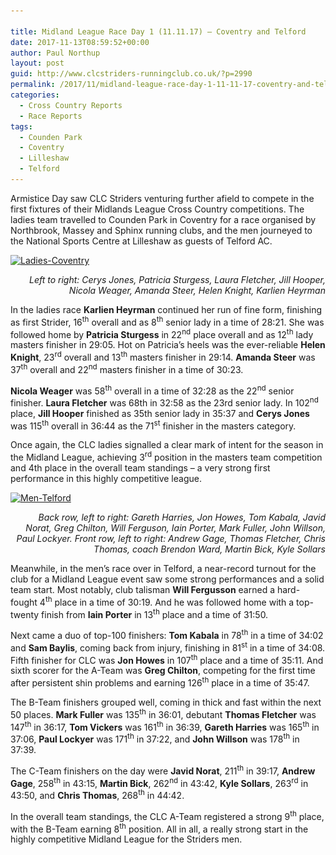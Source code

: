 ```yaml
---

title: Midland League Race Day 1 (11.11.17) – Coventry and Telford
date: 2017-11-13T08:59:52+00:00
author: Paul Northup
layout: post
guid: http://www.clcstriders-runningclub.co.uk/?p=2990
permalink: /2017/11/midland-league-race-day-1-11-11-17-coventry-and-telford/
categories:
  - Cross Country Reports
  - Race Reports
tags:
  - Counden Park
  - Coventry
  - Lilleshaw
  - Telford
---
```

Armistice Day saw CLC Striders venturing further afield to compete in the first fixtures of their Midlands League Cross Country competitions. The ladies team travelled to Counden Park in Coventry for a race organised by Northbrook, Massey and Sphinx running clubs, and the men journeyed to the National Sports Centre at Lilleshaw as guests of Telford AC.

[<img class="alignnone wp-image-2991" src="/Images/2017/11/Ladies-Coventry.jpg" alt="Ladies-Coventry" width="800" height="600" srcset="/Images/2017/11/Ladies-Coventry.jpg 960w, /Images/2017/11/Ladies-Coventry-300x225.jpg 300w, /Images/2017/11/Ladies-Coventry-768x576.jpg 768w" sizes="(max-width: 800px) 100vw, 800px" />](/Images/2017/11/Ladies-Coventry.jpg)

<p style="text-align: right;">
  <em>Left to right: Cerys Jones, Patricia Sturgess, Laura Fletcher, Jill Hooper, Nicola Weager, Amanda Steer, Helen Knight, Karlien Heyrman</em>
</p>

In the ladies race **Karlien Heyrman** continued her run of fine form, finishing as first Strider, 16<sup>th</sup> overall and as 8<sup>th</sup> senior lady in a time of 28:21. She was followed home by **Patricia Sturgess** in 22<sup>nd</sup> place overall and as 12<sup>th</sup> lady masters finisher in 29:05. Hot on Patricia’s heels was the ever-reliable **Helen Knight**, 23<sup>rd</sup> overall and 13<sup>th</sup> masters finisher in 29:14. **Amanda Steer** was 37<sup>th</sup> overall and 22<sup>nd</sup> masters finisher in a time of 30:23.

**Nicola Weager** was 58<sup>th</sup> overall in a time of 32:28 as the 22<sup>nd</sup> senior finisher. **Laura Fletcher** was 68th in 32:58 as the 23rd senior lady. In 102<sup>nd</sup> place, **Jill Hooper** finished as 35th senior lady in 35:37 and **Cerys Jones** was 115<sup>th</sup> overall in 36:44 as the 71<sup>st</sup> finisher in the masters category.

Once again, the CLC ladies signalled a clear mark of intent for the season in the Midland League, achieving 3<sup>rd</sup> position in the masters team competition and 4th place in the overall team standings – a very strong first performance in this highly competitive league.

[<img class="alignnone wp-image-2992" src="/Images/2017/11/Men-Telford.jpg" alt="Men-Telford" width="800" height="600" srcset="/Images/2017/11/Men-Telford.jpg 640w, /Images/2017/11/Men-Telford-300x225.jpg 300w" sizes="(max-width: 800px) 100vw, 800px" />](/Images/2017/11/Men-Telford.jpg)

<p style="text-align: right;">
  <em>Back row, left to right: Gareth Harries, Jon Howes, Tom Kabala, Javid Norat, Greg Chilton, Will Ferguson, Iain Porter, Mark Fuller, John Willson, Paul Lockyer. Front row, left to right: Andrew Gage, Thomas Fletcher, Chris Thomas, coach Brendon Ward, Martin Bick, Kyle Sollars</em>
</p>

Meanwhile, in the men’s race over in Telford, a near-record turnout for the club for a Midland League event saw some strong performances and a solid team start. Most notably, club talisman **Will Fergusson** earned a hard-fought 4<sup>th</sup> place in a time of 30:19. And he was followed home with a top-twenty finish from **Iain Porter** in 13<sup>th</sup> place and a time of 31:50.

Next came a duo of top-100 finishers: **Tom Kabala** in 78<sup>th</sup> in a time of 34:02 and **Sam Baylis**, coming back from injury, finishing in 81<sup>st</sup> in a time of 34:08. Fifth finisher for CLC was **Jon Howes** in 107<sup>th</sup> place and a time of 35:11. And sixth scorer for the A-Team was **Greg Chilton**, competing for the first time after persistent shin problems and earning 126<sup>th</sup> place in a time of 35:47.

The B-Team finishers grouped well, coming in thick and fast within the next 50 places. **Mark Fuller** was 135<sup>th</sup> in 36:01, debutant **Thomas Fletcher** was 147<sup>th</sup> in 36:17, **Tom Vickers** was 161<sup>th</sup> in 36:39, **Gareth Harries** was 165<sup>th</sup> in 37:06, **Paul Lockyer** was 171<sup>th</sup> in 37:22, and **John Willson** was 178<sup>th</sup> in 37:39.

The C-Team finishers on the day were **Javid Norat**, 211<sup>th</sup> in 39:17, **Andrew Gage**, 258<sup>th</sup> in 43:15, **Martin Bick**, 262<sup>nd</sup> in 43:42, **Kyle Sollars**, 263<sup>rd</sup> in 43:50, and **Chris Thomas**, 268<sup>th</sup> in 44:42.

In the overall team standings, the CLC A-Team registered a strong 9<sup>th</sup> place, with the B-Team earning 8<sup>th</sup> position. All in all, a really strong start in the highly competitive Midland League for the Striders men.